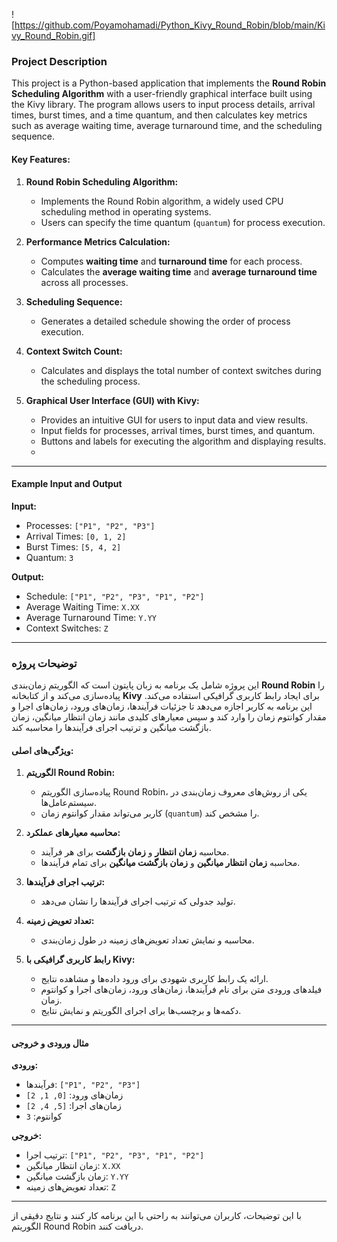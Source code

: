 ![https://github.com/Poyamohamadi/Python_Kivy_Round_Robin/blob/main/Kivy_Round_Robin.gif]
### **Project Description**

This project is a Python-based application that implements the **Round Robin Scheduling Algorithm** with a user-friendly graphical interface built using the Kivy library. The program allows users to input process details, arrival times, burst times, and a time quantum, and then calculates key metrics such as average waiting time, average turnaround time, and the scheduling sequence.

#### **Key Features:**
1. **Round Robin Scheduling Algorithm:**
   - Implements the Round Robin algorithm, a widely used CPU scheduling method in operating systems.
   - Users can specify the time quantum (`quantum`) for process execution.

2. **Performance Metrics Calculation:**
   - Computes **waiting time** and **turnaround time** for each process.
   - Calculates the **average waiting time** and **average turnaround time** across all processes.

3. **Scheduling Sequence:**
   - Generates a detailed schedule showing the order of process execution.

4. **Context Switch Count:**
   - Calculates and displays the total number of context switches during the scheduling process.

5. **Graphical User Interface (GUI) with Kivy:**
   - Provides an intuitive GUI for users to input data and view results.
   - Input fields for processes, arrival times, burst times, and quantum.
   - Buttons and labels for executing the algorithm and displaying results.
   - 
---

#### **Example Input and Output**

**Input:**
- Processes: `["P1", "P2", "P3"]`
- Arrival Times: `[0, 1, 2]`
- Burst Times: `[5, 4, 2]`
- Quantum: `3`

**Output:**
- Schedule: `["P1", "P2", "P3", "P1", "P2"]`
- Average Waiting Time: `X.XX`
- Average Turnaround Time: `Y.YY`
- Context Switches: `Z`

---

### **توضیحات پروژه**

این پروژه شامل یک برنامه به زبان پایتون است که الگوریتم زمان‌بندی **Round Robin** را پیاده‌سازی می‌کند و از کتابخانه **Kivy** برای ایجاد رابط کاربری گرافیکی استفاده می‌کند. این برنامه به کاربر اجازه می‌دهد تا جزئیات فرآیندها، زمان‌های ورود، زمان‌های اجرا و مقدار کوانتوم زمان را وارد کند و سپس معیارهای کلیدی مانند زمان انتظار میانگین، زمان بازگشت میانگین و ترتیب اجرای فرآیندها را محاسبه کند.

#### **ویژگی‌های اصلی:**
1. **الگوریتم Round Robin:**
   - پیاده‌سازی الگوریتم Round Robin، یکی از روش‌های معروف زمان‌بندی در سیستم‌عامل‌ها.
   - کاربر می‌تواند مقدار کوانتوم زمان (`quantum`) را مشخص کند.

2. **محاسبه معیارهای عملکرد:**
   - محاسبه **زمان انتظار** و **زمان بازگشت** برای هر فرآیند.
   - محاسبه **زمان انتظار میانگین** و **زمان بازگشت میانگین** برای تمام فرآیندها.

3. **ترتیب اجرای فرآیندها:**
   - تولید جدولی که ترتیب اجرای فرآیندها را نشان می‌دهد.

4. **تعداد تعویض زمینه:**
   - محاسبه و نمایش تعداد تعویض‌های زمینه در طول زمان‌بندی.

5. **رابط کاربری گرافیکی با Kivy:**
   - ارائه یک رابط کاربری شهودی برای ورود داده‌ها و مشاهده نتایج.
   - فیلدهای ورودی متن برای نام فرآیندها، زمان‌های ورود، زمان‌های اجرا و کوانتوم زمان.
   - دکمه‌ها و برچسب‌ها برای اجرای الگوریتم و نمایش نتایج.

---

#### **مثال ورودی و خروجی**

**ورودی:**
- فرآیندها: `["P1", "P2", "P3"]`
- زمان‌های ورود: `[0, 1, 2]`
- زمان‌های اجرا: `[5, 4, 2]`
- کوانتوم: `3`

**خروجی:**
- ترتیب اجرا: `["P1", "P2", "P3", "P1", "P2"]`
- زمان انتظار میانگین: `X.XX`
- زمان بازگشت میانگین: `Y.YY`
- تعداد تعویض‌های زمینه: `Z`

---

با این توضیحات، کاربران می‌توانند به راحتی با این برنامه کار کنند و نتایج دقیقی از الگوریتم Round Robin دریافت کنند.